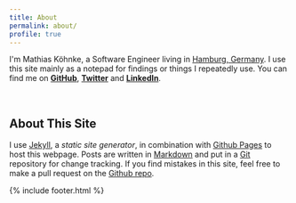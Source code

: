 ```yaml
---
title: About
permalink: about/
profile: true
---
```


I'm Mathias Köhnke, a Software Engineer living in [Hamburg, Germany](https://en.wikipedia.org/wiki/Hamburg).
I use this site mainly as a notepad for findings or things I repeatedly use.
You can find me on __[GitHub](https://github.com/mkoehnke)__, __[Twitter](https://twitter.com/mkoehnke)__ and __[LinkedIn](https://linkedin.com/in/mathiaskoehnke)__.

<br/>

## About This Site

I use [Jekyll](http://jekyllrb.com), a _static site generator_, in combination with [Github Pages](https://pages.github.com) to host this webpage. Posts are written in [Markdown](http://kramdown.gettalong.org) and put in a [Git](https://git-scm.com) repository for change tracking. If you find mistakes in this site, feel free to make a pull request on the [Github repo](https://github.com/mkoehnke/mkoehnke.github.io).

{% include footer.html %}
